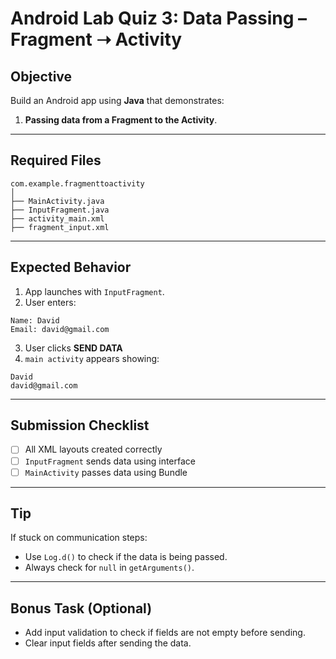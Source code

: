 
#  Android Lab Quiz 3: Data Passing – Fragment ➝ Activity 

##  Objective

Build an Android app using **Java** that demonstrates:

1. **Passing data from a Fragment to the Activity**.

---

## Required Files

```
com.example.fragmenttoactivity
│
├── MainActivity.java
├── InputFragment.java
├── activity_main.xml
├── fragment_input.xml

```

---

##  Expected Behavior

1. App launches with `InputFragment`.
2. User enters:

```
Name: David
Email: david@gmail.com
```

3. User clicks **SEND DATA**
4. `main activity` appears showing:

```
David
david@gmail.com
```

---

##  Submission Checklist

- [ ] All XML layouts created correctly
- [ ] `InputFragment` sends data using interface
- [ ] `MainActivity` passes data using Bundle

---

##  Tip

If stuck on communication steps:
- Use `Log.d()` to check if the data is being passed.
- Always check for `null` in `getArguments()`.

---

##  Bonus Task (Optional)

- Add input validation to check if fields are not empty before sending.
- Clear input fields after sending the data.
